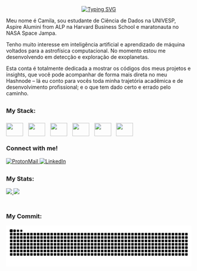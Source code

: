 <div align="center">
  <a href="https://git.io/typing-svg">
    <img src="https://readme-typing-svg.demolab.com?font=Fira+Code&weight=500&size=22&pause=1000&color=FFFFFF&center=true&vCenter=true&random=false&width=524&lines=%E2%8A%B9+Ol%C3%A1%2C+eu+sou+a+Camila+%CB%99%E1%B5%95%CB%99+%E2%8A%B9+" alt="Typing SVG">
  </a>
</div>

Meu nome é Camila, sou estudante de Ciência de Dados na UNIVESP, Aspire Alumini from ALP na Harvard Business School e maratonauta no NASA Space Jampa.

Tenho muito interesse em inteligência artificial e aprendizado de máquina voltados para a astrofísica computacional. No momento estou me desenvolvendo em detecção e exploração de exoplanetas.

Esta conta é totalmente dedicada a mostrar os códigos dos meus projetos e insights, que você pode acompanhar de forma mais direta no meu Hashnode – lá eu conto para vocês toda minha trajetória acadêmica e de desenvolvimento profissional; e o que tem dado certo e errado pelo caminho.

##

<img align="right" alt="" height="190px" src="https://media0.giphy.com/media/v1.Y2lkPTc5MGI3NjExc3NsMXhoaTNtd3p5dWNscjBhbnZpOTJjdXI2emp5bmxuZm5wYmF0NCZlcD12MV9pbnRlcm5hbF9naWZfYnlfaWQmY3Q9Zw/RbDKaczqWovIugyJmW/giphy.gif">

<h3 align="left">My Stack:<h3>
<div style="display: inline-block;">
  <img align="center" height="36" width="46" src="https://cdn.jsdelivr.net/gh/devicons/devicon@latest/icons/html5/html5-original.svg" style="margin-right: 10px;"/>
  <img align="center" height="36" width="46" src="https://cdn.jsdelivr.net/gh/devicons/devicon@latest/icons/css3/css3-original.svg" style="margin-right: 10px;"/>
  <img align="center" height="36" width="46" src="https://cdn.jsdelivr.net/gh/devicons/devicon@latest/icons/javascript/javascript-original.svg" style="margin-right: 10px;"/>
  <img align="center" height="36" width="46" src="https://cdn.jsdelivr.net/gh/devicons/devicon@latest/icons/python/python-original.svg" style="margin-right: 10px;"/>
  <img align="center" height="36" width="46" src="https://cdn.jsdelivr.net/gh/devicons/devicon@latest/icons/php/php-original.svg" style="margin-right: 10px;"/>
  <img align="center" height="36" width="46" src="https://cdn.jsdelivr.net/gh/devicons/devicon@latest/icons/flutter/flutter-original.svg" />
</div>

<h3 align="left">Connect with me!</h3>
<div>
  <a href="mailto:camila.estagio.ai@proton.me" target="_blank">
    <img src="https://img.shields.io/badge/ProtonMail-8B89CC?style=for-the-badge&logo=protonmail&logoColor=white" alt="ProtonMail">
  </a>
  <a href="https://www.linkedin.com/in/antonia-camila-faria-soares-409401322/" target="_blank">
    <img src="https://img.shields.io/badge/LinkedIn-0077B5?style=for-the-badge&logo=linkedin&logoColor=white" alt="LinkedIn">
  </a>
</div>

 ##
 
<h3 align="left">My Stats:</h3>
<div>
  <a href="https://github.com/cammyffaria">
    <img height="180em" src="https://github-readme-stats.vercel.app/api?username=cammyffaria&show_icons=true&theme=radical&include_all_commits=true&count_private=true"/>
    <img height="180em" src="https://github-readme-stats.vercel.app/api/top-langs?username=cammyffaria&layout=compact&langs_count=16&theme=radical"/>
  </a>
</div><br>

##
<h3 align="left">My Commit:</h3>

<picture align="center">
  <source media="(prefers-color-scheme: dark)" srcset="https://raw.githubusercontent.com/cammyffaria/cammyffaria/output/github-contribution-grid-snake-dark.svg">
  <source media="(prefers-color-scheme: light)" srcset="https://raw.githubusercontent.com/cammyffaria/cammyffaria/output/github-contribution-grid-snake-dark.svg">
  <img align="center" alt="github contribution grid snake animation" src="https://raw.githubusercontent.com/cammyffaria/cammyffaria/output/github-contribution-grid-snake.svg">
</picture>
